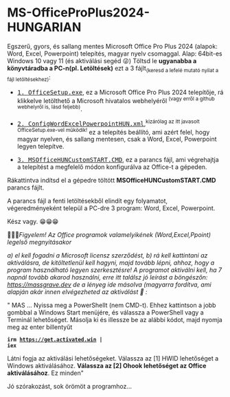 # MS-OfficeProPlus2024-HUNGARIAN

Egszerű, gyors, és sallang mentes Microsoft Office Pro Plus 2024 (alapok: Word, Excel, Powerpoint) telepítés, magyar nyelv csomaggal. Alap: 64bit-es Windows 10 vagy 11 (és aktiválási segéd 😜)
Töltsd le <b>ugyanabba a könyvtáradba a PC-n(pl. Letöltések)</b> ezt a 3 fájlt<sub>(keresd a lefelé mutató nyilat a fájl letöltésekhez)</sub>:

- <a download href="https://c2rsetup.officeapps.live.com/c2r/download.aspx?ProductreleaseID=ProPlus2024Retail&platform=x64&language=hu-hu&version=O16GA"><tt>1. OfficeSetup.exe</tt></a>,
  ez a Microsoft Office Pro Plus 2024 telepítője, rá klikkelve letölthető a Microsoft hivatalos webhelyéről <sup>(vagy erről a github webhelyről is, lásd feljebb)</sup>.
     
- <a download href="configWordExcelPowerpointHUN.xml"><tt>2. ConfigWordExcelPowerpointHUN.xml</tt></a>,<sup>kizárólag az itt javasolt OfficeSetup.exe-vel működik!</sup> 
  ez a telepítés beállító, ami azért felel, hogy magyar nyelven, és sallang mentesen, csak a Word, Excel, Powerpoint legyen telepítve.

- <a download href="MSOfficeHUNCustomSTART.CMD"><tt>3. MSOfficeHUNCustomSTART.CMD</tt></a>,
  ez a parancs fájl, ami végrehajtja a telepítést a megfelelő módon konfigurálva az Office-t a gépeden.

Rákattintva indítsd el a gépedre töltött <b>MSOfficeHUNCustomSTART.CMD</b> parancs fájlt.

A parancs fájl a  fenti letöltésekből elindít egy folyamatot, végeredményeként települ a PC-dre 3 program: Word, Excel, Powerpoint.

Kész vagy. &#128513;&#128513;&#128513;

&#128294;&#128294;&#128294;<i>Figyelem! Az Office programok valamelyikének (Word,Excel,Ppoint) legelső megnyitásakor 

a) el kell fogadni a Microsoft licensz szerződést, 
b) rá kell kattintani az aktiválásra, de kitöltetlenül kell hagyni, majd tovább lépni, ahhoz, hogy a program használható legyen szerkesztésre! A programot aktiválni kell, ha 7 napnál tovább akarod használni, erre itt találsz jó leírást a böngészőn:
https://massgrave.dev
de a lényeg ide másolva (magyarra fordítva, ami alapján akár innen elvégezheted az aktiválást &#128273; :</i>

<quote>" MAS
 ...
 Nyissa meg a PowerShellt (nem CMD-t).  Ehhez kattintson a jobb gombbal a Windows Start menüjére, és válassza a PowerShell vagy a Terminál lehetőséget.
 Másolja ki és illessze be az alábbi kódot, majd nyomja meg az enter billentyűt

<b><code>irm https://get.activated.win |  iex</code></b>

 Látni fogja az aktiválási lehetőségeket.  Válassza az [1] HWID lehetőséget a Windows aktiválásához.  <b>Válassza az [2] Ohook lehetőséget az Office aktiválásához</b>.
 Ez minden"
 </quote>

Jó szórakozást, sok örömöt a programhoz...
